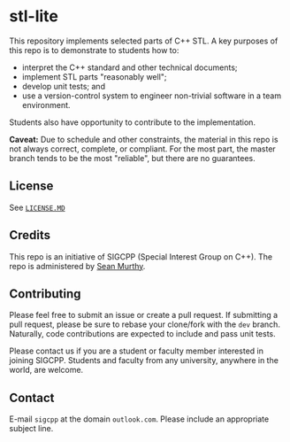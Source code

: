 # stl-lite

This repository implements selected parts of C++ STL. A key purposes of this repo is 
to demonstrate to students how to:
- interpret the C++ standard and other technical documents;
- implement STL parts "reasonably well";
- develop unit tests; and
- use a version-control system to engineer non-trivial software in a team environment.

Students also have opportunity to contribute to the implementation.

**Caveat:** Due to schedule and other constraints, the material in this repo is not always
correct, complete, or compliant. For the most part, the master branch tends to be the most
"reliable", but there are no guarantees.


## License

See [`LICENSE.MD`](LICENSE)


## Credits

This repo is an initiative of SIGCPP (Special Interest Group on C++). The repo is administered
by [Sean Murthy](https://github.com/smurthys).


## Contributing

Please feel free to submit an issue or create a pull request. If submitting a pull request, 
please be sure to rebase your clone/fork with the `dev` branch. Naturally, code contributions 
are expected to include and pass unit tests.

Please contact us if you are a student or faculty member interested in joining SIGCPP. 
Students and faculty from any university, anywhere in the world, are welcome. 


## Contact

E-mail `sigcpp` at the domain `outlook.com`. Please include an appropriate subject line.
